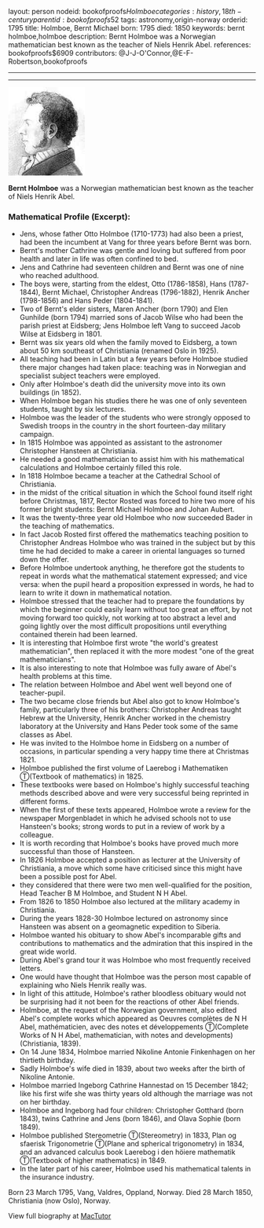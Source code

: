 layout: person
nodeid: bookofproofs$Holmboe
categories: history,18th-century
parentid: bookofproofs$52
tags: astronomy,origin-norway
orderid: 1795
title: Holmboe, Bernt Michael
born: 1795
died: 1850
keywords: bernt holmboe,holmboe
description: Bernt Holmboe was a Norwegian mathematician best known as the teacher of Niels Henrik Abel.
references: bookofproofs$6909
contributors: @J-J-O'Connor,@E-F-Robertson,bookofproofs

---



---

![Holmboe.jpg](https://github.com/bookofproofs/bookofproofs.github.io/blob/main/_sources/_assets/images/portraits/Holmboe.jpg?raw=true)

**Bernt Holmboe** was a Norwegian mathematician best known as the teacher of Niels Henrik Abel.

### Mathematical Profile (Excerpt):
* Jens, whose father Otto Holmboe (1710-1773) had also been a priest, had been the incumbent at Vang for three years before Bernt was born.
* Bernt's mother Cathrine was gentle and loving but suffered from poor health and later in life was often confined to bed.
* Jens and Cathrine had seventeen children and Bernt was one of nine who reached adulthood.
* The boys were, starting from the eldest, Otto (1786-1858), Hans (1787-1844), Bernt Michael, Christopher Andreas (1796-1882), Henrik Ancher (1798-1856) and Hans Peder (1804-1841).
* Two of Bernt's elder sisters, Maren Ancher (born 1790) and Elen Gunhilde (born 1794) married sons of Jacob Wilse who had been the parish priest at Eidsberg; Jens Holmboe left Vang to succeed Jacob Wilse at Eidsberg in 1801.
* Bernt was six years old when the family moved to Eidsberg, a town about 50 km southeast of Christiania (renamed Oslo in 1925).
* All teaching had been in Latin but a few years before Holmboe studied there major changes had taken place: teaching was in Norwegian and specialist subject teachers were employed.
* Only after Holmboe's death did the university move into its own buildings (in 1852).
* When Holmboe began his studies there he was one of only seventeen students, taught by six lecturers.
* Holmboe was the leader of the students who were strongly opposed to Swedish troops in the country in the short fourteen-day military campaign.
* In 1815 Holmboe was appointed as assistant to the astronomer Christopher Hansteen at Christiania.
* He needed a good mathematician to assist him with his mathematical calculations and Holmboe certainly filled this role.
* In 1818 Holmboe became a teacher at the Cathedral School of Christiania.
* in the midst of the critical situation in which the School found itself right before Christmas, 1817, Rector Rosted was forced to hire two more of his former bright students: Bernt Michael Holmboe and Johan Aubert.
* It was the twenty-three year old Holmboe who now succeeded Bader in the teaching of mathematics.
* In fact Jacob Rosted first offered the mathematics teaching position to Christopher Andreas Holmboe who was trained in the subject but by this time he had decided to make a career in oriental languages so turned down the offer.
* Before Holmboe undertook anything, he therefore got the students to repeat in words what the mathematical statement expressed; and vice versa: when the pupil heard a proposition expressed in words, he had to learn to write it down in mathematical notation.
* Holmboe stressed that the teacher had to prepare the foundations by which the beginner could easily learn without too great an effort, by not moving forward too quickly, not working at too abstract a level and going lightly over the most difficult propositions until everything contained therein had been learned.
* It is interesting that Holmboe first wrote "the world's greatest mathematician", then replaced it with the more modest "one of the great mathematicians".
* It is also interesting to note that Holmboe was fully aware of Abel's health problems at this time.
* The relation between Holmboe and Abel went well beyond one of teacher-pupil.
* The two became close friends but Abel also got to know Holmboe's family, particularly three of his brothers: Christopher Andreas taught Hebrew at the University, Henrik Ancher worked in the chemistry laboratory at the University and Hans Peder took some of the same classes as Abel.
* He was invited to the Holmboe home in Eidsberg on a number of occasions, in particular spending a very happy time there at Christmas 1821.
* Holmboe published the first volume of Laerebog i Mathematiken Ⓣ(Textbook of mathematics) in 1825.
* These textbooks were based on Holmboe's highly successful teaching methods described above and were very successful being reprinted in different forms.
* When the first of these texts appeared, Holmboe wrote a review for the newspaper Morgenbladet in which he advised schools not to use Hansteen's books; strong words to put in a review of work by a colleague.
* It is worth recording that Holmboe's books have proved much more successful than those of Hansteen.
* In 1826 Holmboe accepted a position as lecturer at the University of Christiania, a move which some have criticised since this might have been a possible post for Abel.
* they considered that there were two men well-qualified for the position, Head Teacher B M Holmboe, and Student N H Abel.
* From 1826 to 1850 Holmboe also lectured at the military academy in Christiania.
* During the years 1828-30 Holmboe lectured on astronomy since Hansteen was absent on a geomagnetic expedition to Siberia.
* Holmboe wanted his obituary to show Abel's incomparable gifts and contributions to mathematics and the admiration that this inspired in the great wide world.
* During Abel's grand tour it was Holmboe who most frequently received letters.
* One would have thought that Holmboe was the person most capable of explaining who Niels Henrik really was.
* In light of this attitude, Holmboe's rather bloodless obituary would not be surprising had it not been for the reactions of other Abel friends.
* Holmboe, at the request of the Norwegian government, also edited Abel's complete works which appeared as Oeuvres complètes de N H Abel, mathématicien, avec des notes et développements Ⓣ(Complete Works of N H Abel, mathematician, with notes and developments) (Christiania, 1839).
* On 14 June 1834, Holmboe married Nikoline Antonie Finkenhagen on her thirtieth birthday.
* Sadly Holmboe's wife died in 1839, about two weeks after the birth of Nikoline Antonie.
* Holmboe married Ingeborg Cathrine Hannestad on 15 December 1842; like his first wife she was thirty years old although the marriage was not on her birthday.
* Holmboe and Ingeborg had four children: Christopher Gotthard (born 1843), twins Cathrine and Jens (born 1846), and Olava Sophie (born 1849).
* Holmboe published Stereometrie Ⓣ(Stereometry) in 1833, Plan og sfaerisk Trigonometrie Ⓣ(Plane and spherical trigonometry) in 1834, and an advanced calculus book Laerebog i den höiere mathematik Ⓣ(Textbook of higher mathematics) in 1849.
* In the later part of his career, Holmboe used his mathematical talents in the insurance industry.

Born 23 March 1795, Vang, Valdres, Oppland, Norway. Died 28 March 1850, Christiania (now Oslo), Norway.

View full biography at [MacTutor](https://mathshistory.st-andrews.ac.uk/Biographies/Holmboe/)
